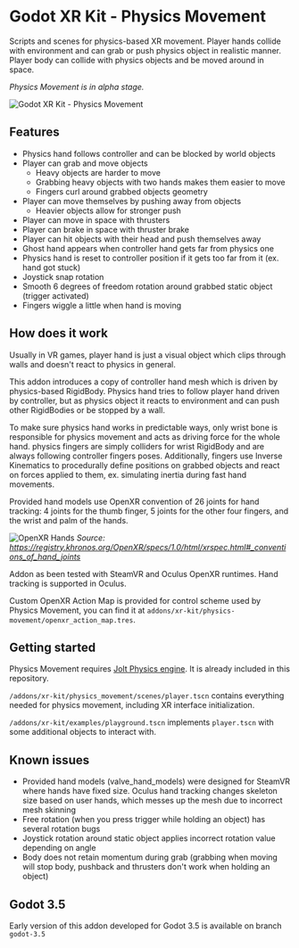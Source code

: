 # Godot XR Kit - Physics Movement

Scripts and scenes for physics-based XR movement. Player hands collide with environment and can grab or push physics object in realistic manner. Player body can collide with physics objects and be moved around in space.

*Physics Movement is in alpha stage.*

![Godot XR Kit - Physics Movement](/screenshots/physics_movement.gif)

## Features

- Physics hand follows controller and can be blocked by world objects
- Player can grab and move objects
  - Heavy objects are harder to move
  - Grabbing heavy objects with two hands makes them easier to move
  - Fingers curl around grabbed objects geometry
- Player can move themselves by pushing away from objects
  - Heavier objects allow for stronger push
- Player can move in space with thrusters
- Player can brake in space with thruster brake
- Player can hit objects with their head and push themselves away
- Ghost hand appears when controller hand gets far from physics one
- Physics hand is reset to controller position if it gets too far from it (ex. hand got stuck)
- Joystick snap rotation
- Smooth 6 degrees of freedom rotation around grabbed static object (trigger activated)
- Fingers wiggle a little when hand is moving

## How does it work

Usually in VR games, player hand is just a visual object which clips through walls and doesn't react to physics in general.

This addon introduces a copy of controller hand mesh which is driven by physics-based RigidBody. Physics hand tries to follow player hand driven by controller, but as physics object it reacts to environment and can push other RigidBodies or be stopped by a wall.

To make sure physics hand works in predictable ways, only wrist bone is responsible for physics movement and acts as driving force for the whole hand. physics fingers are simply colliders for wrist RigidBody and are always following controller fingers poses. Additionally, fingers use Inverse Kinematics to procedurally define positions on grabbed objects and react on forces applied to them, ex. simulating inertia during fast hand movements.

Provided hand models use OpenXR convention of 26 joints for hand tracking: 4 joints for the thumb finger, 5 joints for the other four fingers, and the wrist and palm of the hands.

![OpenXR Hands](/screenshots/openxr_hands.png)
*Source: https://registry.khronos.org/OpenXR/specs/1.0/html/xrspec.html#_conventions_of_hand_joints*

Addon as been tested with SteamVR and Oculus OpenXR runtimes. Hand tracking is supported in Oculus.

Custom OpenXR Action Map is provided for control scheme used by Physics Movement, you can find it at `addons/xr-kit/physics-movement/openxr_action_map.tres`.

## Getting started

Physics Movement requires [Jolt Physics engine](https://github.com/godot-jolt/godot-jolt). It is already included in this repository.

`/addons/xr-kit/physics_movement/scenes/player.tscn` contains everything needed for physics movement, including XR interface initialization.

`/addons/xr-kit/examples/playground.tscn` implements `player.tscn` with some additional objects to interact with.

## Known issues

- Provided hand models (valve_hand_models) were designed for SteamVR where hands have fixed size. Oculus hand tracking changes skeleton size based on user hands, which messes up the mesh due to incorrect mesh skinning
- Free rotation (when you press trigger while holding an object) has several rotation bugs
- Joystick rotation around static object applies incorrect rotation value depending on angle
- Body does not retain momentum during grab (grabbing when moving will stop body, pushback and thrusters don't work when holding an object)

## Godot 3.5

Early version of this addon developed for Godot 3.5 is available on branch `godot-3.5`
